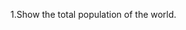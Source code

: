 1.Show the total population of the world.
```

```
<br>

```

```
<br>

```

```
<br>

```

```
<br>

```

```
<br>

```

```
<br>

```

```
<br>
